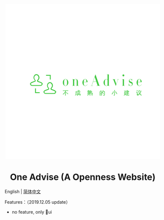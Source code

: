 <p align="center">
  <a href="http://www.oneadvise.cn">
    <img width="500" src="./assets/logo.png">
  </a>
</p>

<h1 align="center">One Advise (A Openness Website)</h1>

English | [简体中文](./README-zh_CN.md)

Features：（2019.12.05 update）

* no feature, only ui

